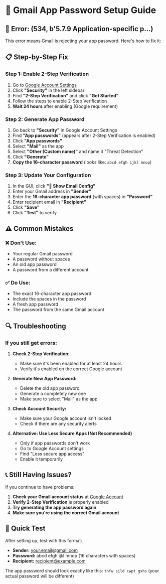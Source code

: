 # 🔧 Gmail App Password Setup Guide

## 🚨 Error: (534, b'5.7.9 Application-specific p...)

This error means Gmail is rejecting your app password. Here's how to fix it:

## 📋 Step-by-Step Fix

### Step 1: Enable 2-Step Verification
1. Go to [Google Account Settings](https://myaccount.google.com/)
2. Click **"Security"** in the left sidebar
3. Find **"2-Step Verification"** and click **"Get Started"**
4. Follow the steps to enable 2-Step Verification
5. **Wait 24 hours** after enabling (Google requirement)

### Step 2: Generate App Password
1. Go back to **"Security"** in Google Account Settings
2. Find **"App passwords"** (appears after 2-Step Verification is enabled)
3. Click **"App passwords"**
4. Select **"Mail"** as the app
5. Select **"Other (Custom name)"** and name it "Threat Detection"
6. Click **"Generate"**
7. **Copy the 16-character password** (looks like: `abcd efgh ijkl mnop`)

### Step 3: Update Your Configuration
1. In the GUI, click **"📧 Show Email Config"**
2. Enter your Gmail address in **"Sender"**
3. Enter the **16-character app password** (with spaces) in **"Password"**
4. Enter recipient email in **"Recipient"**
5. Click **"Save"**
6. Click **"Test"** to verify

## ⚠️ Common Mistakes

### ❌ Don't Use:
- Your regular Gmail password
- A password without spaces
- An old app password
- A password from a different account

### ✅ Do Use:
- The exact 16-character app password
- Include the spaces in the password
- A fresh app password
- The password from the same Gmail account

## 🔍 Troubleshooting

### If you still get errors:

1. **Check 2-Step Verification:**
   - Make sure it's been enabled for at least 24 hours
   - Verify it's enabled on the correct Google account

2. **Generate New App Password:**
   - Delete the old app password
   - Generate a completely new one
   - Make sure to select "Mail" as the app

3. **Check Account Security:**
   - Make sure your Google account isn't locked
   - Check if there are any security alerts

4. **Alternative: Use Less Secure Apps (Not Recommended)**
   - Only if app passwords don't work
   - Go to Google Account settings
   - Find "Less secure app access"
   - Enable it temporarily

## 📞 Still Having Issues?

If you continue to have problems:

1. **Check your Gmail account status** at [Google Account](https://myaccount.google.com/)
2. **Verify 2-Step Verification** is properly enabled
3. **Try generating the app password again**
4. **Make sure you're using the correct Gmail account**

## 🎯 Quick Test

After setting up, test with this format:
- **Sender:** your.email@gmail.com
- **Password:** abcd efgh ijkl mnop (16 characters with spaces)
- **Recipient:** recipient@example.com

The app password should look exactly like this: `thfw sild cwpt gxhs` (your actual password will be different) 